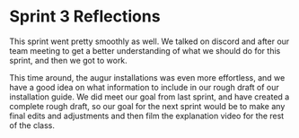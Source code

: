 # Sprint 3 Reflections

This sprint went pretty smoothly as well. We talked on discord and after our team meeting to get a better understanding of what we should do for this sprint, and then we got to work.

This time around, the augur installations was even more effortless, and we have a good idea on what information to include in our rough draft of our installation guide. We did meet our goal from last sprint, and have created a complete rough draft, so our goal for the next sprint would be to make any final edits and adjustments and then film the explanation video for the rest of the class. 
